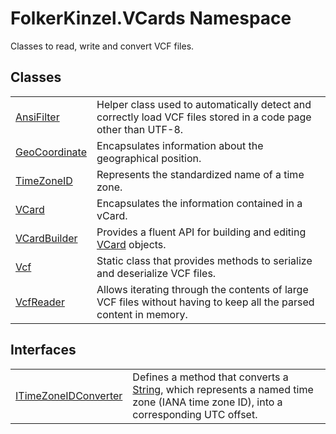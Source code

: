 # FolkerKinzel.VCards Namespace


Classes to read, write and convert VCF files.



## Classes
<table>
<tr>
<td><a href="ca4f9ae6-422e-3a83-0b64-fc82ba7c1b4a.md">AnsiFilter</a></td>
<td>Helper class used to automatically detect and correctly load VCF files stored in a code page other than UTF-8.</td></tr>
<tr>
<td><a href="b5bf71bf-3cb4-c1a6-4a89-904c085dd7f3.md">GeoCoordinate</a></td>
<td>Encapsulates information about the geographical position.</td></tr>
<tr>
<td><a href="9c826379-198e-f92a-4316-339fc00e08b2.md">TimeZoneID</a></td>
<td>Represents the standardized name of a time zone.</td></tr>
<tr>
<td><a href="23413828-9a4a-2851-b88b-84d0afcb0031.md">VCard</a></td>
<td>Encapsulates the information contained in a vCard.</td></tr>
<tr>
<td><a href="4254b25b-c39b-3224-d22e-0072642cabb3.md">VCardBuilder</a></td>
<td>Provides a fluent API for building and editing <a href="3e2b7a12-e0a3-230d-01ba-69b9f3ec3464.md">VCard</a> objects.</td></tr>
<tr>
<td><a href="776cc866-d81c-94ea-6b2e-9256ed03ad3b.md">Vcf</a></td>
<td>Static class that provides methods to serialize and deserialize VCF files.</td></tr>
<tr>
<td><a href="8775087e-c6ee-e8d4-8864-269d24ffdd06.md">VcfReader</a></td>
<td>Allows iterating through the contents of large VCF files without having to keep all the parsed content in memory.</td></tr>
</table>

## Interfaces
<table>
<tr>
<td><a href="447e2c96-b59d-3811-0458-087d1a02e115.md">ITimeZoneIDConverter</a></td>
<td>Defines a method that converts a <a href="https://learn.microsoft.com/dotnet/api/system.string" target="_blank" rel="noopener noreferrer">String</a>, which represents a named time zone (IANA time zone ID), into a corresponding UTC offset.</td></tr>
</table>